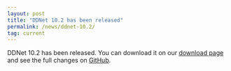 ```yaml
---
layout: post
title: "DDNet 10.2 has been released"
permalink: /news/ddnet-10.2/
tag: current
---
```


DDNet 10.2 has been released. You can download it on our [download page](https://ddnet.tw/downloads/) and see the full changes on [GitHub](https://github.com/ddnet/ddnet/compare/10.1.1...10.2).
